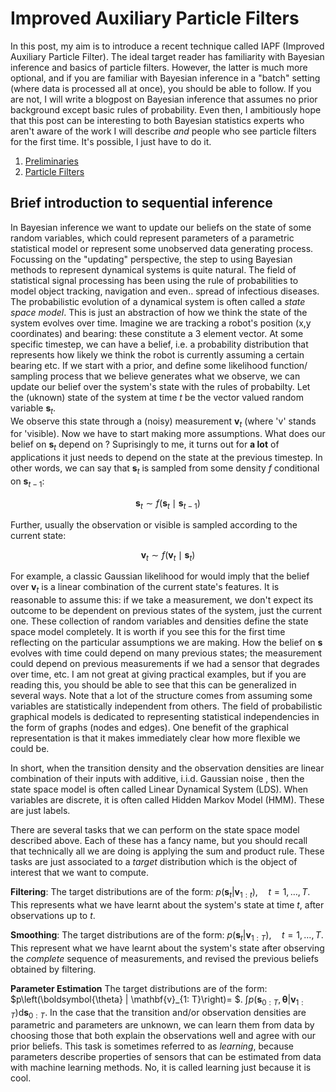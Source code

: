 # Improved Auxiliary Particle Filters

In this post, my aim is to introduce a recent technique called IAPF (Improved Auxiliary Particle Filter). 
The ideal target reader has familiarity with Bayesian inference and basics of particle filters. However, the latter is much more optional, and if you are familiar with Bayesian inference in a "batch" setting (where data is processed all at once), you should be able to follow. If you are not, I will write a blogpost on Bayesian inference that assumes no prior background except basic rules of probability. Even then, I ambitiously hope that this post can be interesting to both Bayesian statistics experts who aren't aware of the work I will describe *and* people who see particle filters for the first time. It's possible, I just have to do it. 

1. [Preliminaries](#introduction)
2. [Particle Filters](#paragraph1)

## Brief introduction to sequential inference 

In Bayesian inference we want to update our beliefs on the state of some random variables, which could represent parameters of a parametric statistical model or represent some unobserved data generating process. Focussing on the "updating" perspective, the step to using Bayesian methods to represent dynamical systems is quite natural. The field of statistical signal processing has been using the rule of probabilities to model object tracking, navigation and even.. spread of infectious diseases. 
The probabilistic evolution of a dynamical system is often called a *state space model*. This is just an abstraction of how we think the state of the system evolves over time. Imagine we are tracking a robot's position (x,y coordinates) and bearing: these constitute a 3 element vector. At some specific timestep, we can have a belief, i.e. a probability distribution that represents how likely we think the robot is currently assuming a certain bearing etc. If we start with a prior, and define some likelihood function/ sampling process that we believe generates what we observe, we can update our belief over the system's state with the rules of probabilty.
Let the (uknown) state of the system at time $t$ be the vector valued random variable $\mathbf{s}_{t}$.  
We observe this state through a (noisy) measurement $\mathbf{v}_{t}$ (where 'v' stands for 'visible). 
Now we have to start making more assumptions. What does our belief on $\mathbf{s}_{t}$ depend on ? 
Suprisingly to me, it turns out for **a lot** of applications it just needs to depend on the state at the previous timestep. 
In other words, we can say that $\mathbf{s}_{t}$ is sampled from some density $f$ conditional on $\mathbf{s}_{t-1}$:

$$
\mathbf{s}_{t} \sim f(\mathbf{s}_{t} \mid \mathbf{s}_{t-1})
$$

Further, usually the observation or visible is sampled according to the current state:

$$
\mathbf{v}_{t} \sim f(\mathbf{v}_{t} \mid \mathbf{s}_{t})
$$

For example, a classic Gaussian likelihood for would imply that the belief over $\mathbf{v}_{t}$ is a linear combination of the current state's features. It is reasonable to assume this: if we take a measurement, we don't expect its outcome to be dependent on previous states of the system, just the current one. 
These collection of random variables and densities define the state space model completely. It is worth if you see this for the first time reflecting on the particular assumptions we are making. How the belief on $\mathbf{s}$ evolves with time could depend on many previous states; the measurement could depend on previous measurements if we had a sensor that degrades over time, etc. I am not great at giving practical examples, but if you are reading this, you should be able to see that this can be generalized in several ways. 
Note that a lot of the structure comes from assuming some variables are statistically independent from others. The field of probabilistic graphical models is dedicated to representing statistical independencies in the form of graphs (nodes and edges). One benefit of the graphical representation is that it makes immediately clear how more flexible we could be. 

In short, when the transition density and the observation densities are linear combination of their inputs with additive, i.i.d. Gaussian noise , then the state space model is often called Linear Dynamical System (LDS). When variables are discrete, it is often called Hidden Markov Model (HMM). These are just labels. 

There are several tasks that we can perform on the state space model described above. Each of these has a fancy name, but you should recall that technically all we are doing is applying the sum and product rule. These tasks are just associated to a *target* distribution which is the object of interest that we want to compute. 

**Filtering**: The target distributions are of the form: $p\left(\mathbf{s}_{t} | \mathbf{v}_{1: t}\right), \quad t=1, \ldots, T$. This represents what we have learnt about the system's state at time $t$, after observations up to $t$.

**Smoothing**: The target distributions are of the form: $p\left(\mathbf{s}_{t} | \mathbf{v}_{1: T}\right), \quad t=1, \ldots, T$. This represent what we have learnt about the system's state after observing the *complete* sequence of measurements, and revised the previous beliefs obtained by filtering. 

**Parameter Estimation** The target distributions are of the form: $p\left(\boldsymbol{\theta} | \mathbf{v}_{1: T}\right)= $.  $\int p\left(\mathbf{s}_{0: T}, \boldsymbol{\theta} | \mathbf{v}_{1: T}\right) \mathrm{d} \mathbf{s}_{0: T}$. In the case that the transition and/or observation densities are parametric and parameters are unknown, we can learn them from data by choosing those that both explain the observations well and agree with our prior beliefs. This task is sometimes referred to as *learning*, because parameters describe properties of sensors that can be estimated from data with machine learning methods. No, it is called learning just because it is cool. 




